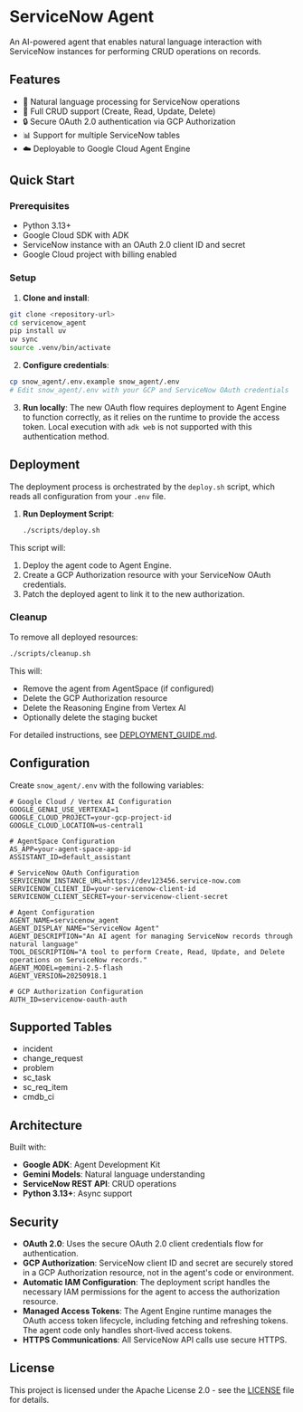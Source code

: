 # ServiceNow Agent

An AI-powered agent that enables natural language interaction with ServiceNow instances for performing CRUD operations on records.

## Features

- 🤖 Natural language processing for ServiceNow operations
- 📝 Full CRUD support (Create, Read, Update, Delete)
- 🔒 Secure OAuth 2.0 authentication via GCP Authorization
- 📊 Support for multiple ServiceNow tables
- ☁️ Deployable to Google Cloud Agent Engine

## Quick Start

### Prerequisites

- Python 3.13+
- Google Cloud SDK with ADK
- ServiceNow instance with an OAuth 2.0 client ID and secret
- Google Cloud project with billing enabled

### Setup

1. **Clone and install**:
```bash
git clone <repository-url>
cd servicenow_agent
pip install uv
uv sync
source .venv/bin/activate
```

2. **Configure credentials**:
```bash
cp snow_agent/.env.example snow_agent/.env
# Edit snow_agent/.env with your GCP and ServiceNow OAuth credentials
```

3. **Run locally**:
The new OAuth flow requires deployment to Agent Engine to function correctly, as it relies on the runtime to provide the access token. Local execution with `adk web` is not supported with this authentication method.

## Deployment

The deployment process is orchestrated by the `deploy.sh` script, which reads all configuration from your `.env` file.

1.  **Run Deployment Script**:
    ```bash
    ./scripts/deploy.sh
    ```

This script will:
1.  Deploy the agent code to Agent Engine.
2.  Create a GCP Authorization resource with your ServiceNow OAuth credentials.
3.  Patch the deployed agent to link it to the new authorization.

### Cleanup

To remove all deployed resources:
```bash
./scripts/cleanup.sh
```

This will:
- Remove the agent from AgentSpace (if configured)
- Delete the GCP Authorization resource
- Delete the Reasoning Engine from Vertex AI
- Optionally delete the staging bucket

For detailed instructions, see [DEPLOYMENT_GUIDE.md](DEPLOYMENT_GUIDE.md).

## Configuration

Create `snow_agent/.env` with the following variables:

```
# Google Cloud / Vertex AI Configuration
GOOGLE_GENAI_USE_VERTEXAI=1
GOOGLE_CLOUD_PROJECT=your-gcp-project-id
GOOGLE_CLOUD_LOCATION=us-central1

# AgentSpace Configuration
AS_APP=your-agent-space-app-id
ASSISTANT_ID=default_assistant

# ServiceNow OAuth Configuration
SERVICENOW_INSTANCE_URL=https://dev123456.service-now.com
SERVICENOW_CLIENT_ID=your-servicenow-client-id
SERVICENOW_CLIENT_SECRET=your-servicenow-client-secret

# Agent Configuration
AGENT_NAME=servicenow_agent
AGENT_DISPLAY_NAME="ServiceNow Agent"
AGENT_DESCRIPTION="An AI agent for managing ServiceNow records through natural language"
TOOL_DESCRIPTION="A tool to perform Create, Read, Update, and Delete operations on ServiceNow records."
AGENT_MODEL=gemini-2.5-flash
AGENT_VERSION=20250918.1

# GCP Authorization Configuration
AUTH_ID=servicenow-oauth-auth
```

## Supported Tables

- incident
- change_request
- problem
- sc_task
- sc_req_item
- cmdb_ci

## Architecture

Built with:
- **Google ADK**: Agent Development Kit
- **Gemini Models**: Natural language understanding
- **ServiceNow REST API**: CRUD operations
- **Python 3.13+**: Async support

## Security

- **OAuth 2.0**: Uses the secure OAuth 2.0 client credentials flow for authentication.
- **GCP Authorization**: ServiceNow client ID and secret are securely stored in a GCP Authorization resource, not in the agent's code or environment.
- **Automatic IAM Configuration**: The deployment script handles the necessary IAM permissions for the agent to access the authorization resource.
- **Managed Access Tokens**: The Agent Engine runtime manages the OAuth access token lifecycle, including fetching and refreshing tokens. The agent code only handles short-lived access tokens.
- **HTTPS Communications**: All ServiceNow API calls use secure HTTPS.

## License

This project is licensed under the Apache License 2.0 - see the [LICENSE](LICENSE) file for details.

